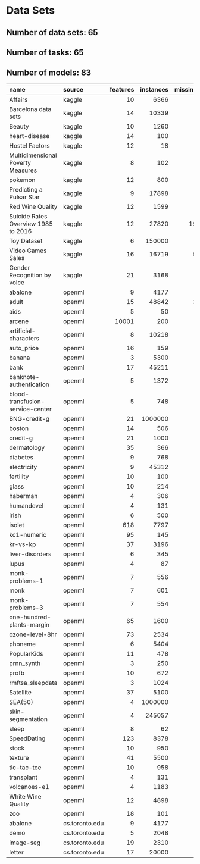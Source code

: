 # Data Sets

## Number of data sets: 65

## Number of tasks: 65

## Number of models: 83

|name                                |source         | features| instances| missing_val| tasks| models|
|:-----------------------------------|:--------------|--------:|---------:|-----------:|-----:|------:|
|Affairs                             |kaggle         |       10|      6366|           0|     0|      0|
|Barcelona data sets                 |kaggle         |       14|     10339|          27|     1|      1|
|Beauty                              |kaggle         |       10|      1260|           0|     2|      2|
|heart-disease                       |kaggle         |       14|       100|           0|     2|      2|
|Hostel Factors                      |kaggle         |       12|        18|           0|     0|      0|
|Multidimensional Poverty Measures   |kaggle         |        8|       102|           0|     1|      1|
|pokemon                             |kaggle         |       12|       800|         386|     0|      0|
|Predicting a Pulsar Star            |kaggle         |        9|     17898|           0|     0|      0|
|Red Wine Quality                    |kaggle         |       12|      1599|           0|     1|      1|
|Suicide Rates Overview 1985 to 2016 |kaggle         |       12|     27820|       19456|     1|      1|
|Toy Dataset                         |kaggle         |        6|    150000|           0|     0|      0|
|Video Games Sales                   |kaggle         |       16|     16719|        9772|     0|      0|
|Gender Recognition by voice         |kaggle         |       21|      3168|           0|     0|      0|
|abalone                             |openml         |        9|      4177|           0|     2|      2|
|adult                               |openml         |       15|     48842|        3620|     0|      0|
|aids                                |openml         |        5|        50|           0|     1|      1|
|arcene                              |openml         |    10001|       200|           0|     0|      0|
|artificial-characters               |openml         |        8|     10218|           0|     0|      0|
|auto_price                          |openml         |       16|       159|           0|     4|      5|
|banana                              |openml         |        3|      5300|           0|     1|      1|
|bank                                |openml         |       17|     45211|           0|     1|      1|
|banknote-authentication             |openml         |        5|      1372|           0|     2|      2|
|blood-transfusion-service-center    |openml         |        5|       748|           0|     0|      0|
|BNG-credit-g                        |openml         |       21|   1000000|           0|     0|      0|
|boston                              |openml         |       14|       506|           0|     1|      1|
|credit-g                            |openml         |       21|      1000|           0|     2|      2|
|dermatology                         |openml         |       35|       366|           8|     1|      1|
|diabetes                            |openml         |        9|       768|           0|     2|      2|
|electricity                         |openml         |        9|     45312|           0|     3|      3|
|fertility                           |openml         |       10|       100|           0|     1|      1|
|glass                               |openml         |       10|       214|           0|     1|      1|
|haberman                            |openml         |        4|       306|           0|     1|      2|
|humandevel                          |openml         |        4|       131|           0|     0|      0|
|irish                               |openml         |        6|       500|          32|     2|      4|
|isolet                              |openml         |      618|      7797|           0|     1|      1|
|kc1-numeric                         |openml         |       95|       145|           0|     1|      1|
|kr-vs-kp                            |openml         |       37|      3196|           0|     1|      1|
|liver-disorders                     |openml         |        6|       345|           0|     2|      5|
|lupus                               |openml         |        4|        87|           0|     2|      2|
|monk-problems-1                     |openml         |        7|       556|           0|     0|      0|
|monk                                |openml         |        7|       601|           0|     0|      0|
|monk-problems-3                     |openml         |        7|       554|           0|     0|      0|
|one-hundred-plants-margin           |openml         |       65|      1600|           0|     1|      1|
|ozone-level-8hr                     |openml         |       73|      2534|           0|     1|      1|
|phoneme                             |openml         |        6|      5404|           0|     0|      0|
|PopularKids                         |openml         |       11|       478|           0|     3|      3|
|prnn_synth                          |openml         |        3|       250|           0|     1|      2|
|profb                               |openml         |       10|       672|         666|     0|      0|
|rmftsa_sleepdata                    |openml         |        3|      1024|           0|     1|      1|
|Satellite                           |openml         |       37|      5100|           0|     0|      0|
|SEA(50)                             |openml         |        4|   1000000|           0|     2|      5|
|skin-segmentation                   |openml         |        4|    245057|           0|     4|      8|
|sleep                               |openml         |        8|        62|          11|     1|      1|
|SpeedDating                         |openml         |      123|      8378|           0|     0|      0|
|stock                               |openml         |       10|       950|           0|     3|      4|
|texture                             |openml         |       41|      5500|           0|     0|      0|
|tic-tac-toe                         |openml         |       10|       958|           0|     0|      0|
|transplant                          |openml         |        4|       131|           0|     0|      0|
|volcanoes-e1                        |openml         |        4|      1183|           0|     0|      0|
|White Wine Quality                  |openml         |       12|      4898|           0|     2|      2|
|zoo                                 |openml         |       18|       101|           0|     2|      2|
|abalone                             |cs.toronto.edu |        9|      4177|           0|     2|      4|
|demo                                |cs.toronto.edu |        5|      2048|           0|     0|      0|
|image-seg                           |cs.toronto.edu |       19|      2310|           0|     2|      2|
|letter                              |cs.toronto.edu |       17|     20000|           0|     0|      0|
